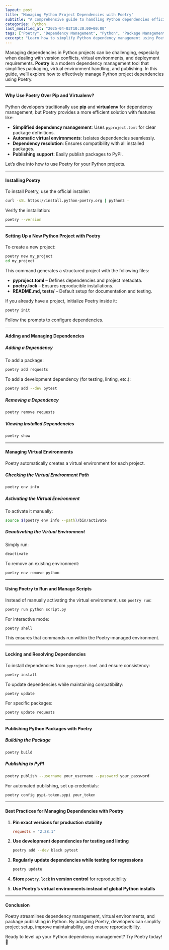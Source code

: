 ```yaml
---
layout: post
title: "Managing Python Project Dependencies with Poetry"
subtitle: "A comprehensive guide to handling Python dependencies efficiently with Poetry"
categories: Python
last_modified_at: "2025-04-03T10:30:00+00:00"
tags: ["Poetry", "Dependency Management", "Python", "Package Management", "Virtual Environments", "Best Practices"]
excerpt: "Learn how to simplify Python dependency management using Poetry. Discover best practices for project setup, version control, and environment isolation."
---
```

Managing dependencies in Python projects can be challenging, especially when dealing with version conflicts, virtual environments, and deployment requirements. **Poetry** is a modern dependency management tool that simplifies packaging, virtual environment handling, and publishing. In this guide, we’ll explore how to effectively manage Python project dependencies using Poetry.

---

#### Why Use Poetry Over Pip and Virtualenv?

Python developers traditionally use **pip** and **virtualenv** for dependency management, but Poetry provides a more efficient solution with features like:

- **Simplified dependency management**: Uses `pyproject.toml` for clear package definitions.
- **Automatic virtual environments**: Isolates dependencies seamlessly.
- **Dependency resolution**: Ensures compatibility with all installed packages.
- **Publishing support**: Easily publish packages to PyPI.

Let’s dive into how to use Poetry for your Python projects.

---

#### Installing Poetry

To install Poetry, use the official installer:

```sh  
curl -sSL https://install.python-poetry.org | python3 -  
```

Verify the installation:

```sh  
poetry --version  
```

---

#### Setting Up a New Python Project with Poetry

To create a new project:

```sh  
poetry new my_project  
cd my_project  
```

This command generates a structured project with the following files:

- **pyproject.toml** – Defines dependencies and project metadata.
- **poetry.lock** – Ensures reproducible installations.
- **README.md, tests/** – Default setup for documentation and testing.

If you already have a project, initialize Poetry inside it:

```sh  
poetry init  
```

Follow the prompts to configure dependencies.

---

#### Adding and Managing Dependencies

##### **Adding a Dependency**

To add a package:

```sh  
poetry add requests  
```

To add a development dependency (for testing, linting, etc.):

```sh  
poetry add --dev pytest  
```

##### **Removing a Dependency**

```sh  
poetry remove requests  
```

##### **Viewing Installed Dependencies**

```sh  
poetry show  
```

---

#### Managing Virtual Environments

Poetry automatically creates a virtual environment for each project.

##### **Checking the Virtual Environment Path**

```sh  
poetry env info  
```

##### **Activating the Virtual Environment**

To activate it manually:

```sh  
source $(poetry env info --path)/bin/activate  
```

##### **Deactivating the Virtual Environment**

Simply run:

```sh  
deactivate  
```

To remove an existing environment:

```sh  
poetry env remove python  
```

---

#### Using Poetry to Run and Manage Scripts

Instead of manually activating the virtual environment, use `poetry run`:

```sh  
poetry run python script.py  
```

For interactive mode:

```sh  
poetry shell  
```

This ensures that commands run within the Poetry-managed environment.

---

#### Locking and Resolving Dependencies

To install dependencies from `pyproject.toml` and ensure consistency:

```sh  
poetry install  
```

To update dependencies while maintaining compatibility:

```sh  
poetry update  
```

For specific packages:

```sh  
poetry update requests  
```

---

#### Publishing Python Packages with Poetry

##### **Building the Package**

```sh  
poetry build  
```

##### **Publishing to PyPI**

```sh  
poetry publish --username your_username --password your_password  
```

For automated publishing, set up credentials:

```sh  
poetry config pypi-token.pypi your_token  
```

---

#### Best Practices for Managing Dependencies with Poetry

1. **Pin exact versions for production stability**  
   ```toml  
   requests = "2.28.1"  
   ```

2. **Use development dependencies for testing and linting**  
   ```sh  
   poetry add --dev black pytest  
   ```

3. **Regularly update dependencies while testing for regressions**  
   ```sh  
   poetry update  
   ```

4. **Store `poetry.lock` in version control** for reproducibility

5. **Use Poetry’s virtual environments instead of global Python installs**

---

#### Conclusion

Poetry streamlines dependency management, virtual environments, and package publishing in Python. By adopting Poetry, developers can simplify project setup, improve maintainability, and ensure reproducibility.

Ready to level up your Python dependency management? Try Poetry today! 🚀  
